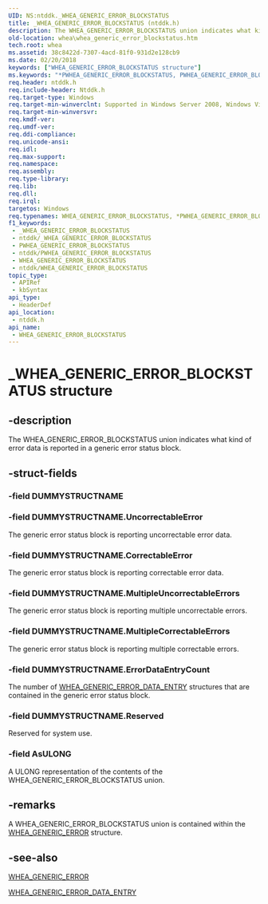 ```yaml
---
UID: NS:ntddk._WHEA_GENERIC_ERROR_BLOCKSTATUS
title: _WHEA_GENERIC_ERROR_BLOCKSTATUS (ntddk.h)
description: The WHEA_GENERIC_ERROR_BLOCKSTATUS union indicates what kind of error data is reported in a generic error status block.
old-location: whea\whea_generic_error_blockstatus.htm
tech.root: whea
ms.assetid: 38c8422d-7307-4acd-81f0-931d2e128cb9
ms.date: 02/20/2018
keywords: ["WHEA_GENERIC_ERROR_BLOCKSTATUS structure"]
ms.keywords: "*PWHEA_GENERIC_ERROR_BLOCKSTATUS, PWHEA_GENERIC_ERROR_BLOCKSTATUS, PWHEA_GENERIC_ERROR_BLOCKSTATUS union pointer [WHEA Drivers and Applications], WHEA_GENERIC_ERROR_BLOCKSTATUS, WHEA_GENERIC_ERROR_BLOCKSTATUS union [WHEA Drivers and Applications], _WHEA_GENERIC_ERROR_BLOCKSTATUS, ntddk/PWHEA_GENERIC_ERROR_BLOCKSTATUS, ntddk/WHEA_GENERIC_ERROR_BLOCKSTATUS, whea.whea_generic_error_blockstatus, whearef_2137a60a-daff-4a33-a516-c9ae87e2f11c.xml"
req.header: ntddk.h
req.include-header: Ntddk.h
req.target-type: Windows
req.target-min-winverclnt: Supported in Windows Server 2008, Windows Vista SP1, and later versions of Windows.
req.target-min-winversvr: 
req.kmdf-ver: 
req.umdf-ver: 
req.ddi-compliance: 
req.unicode-ansi: 
req.idl: 
req.max-support: 
req.namespace: 
req.assembly: 
req.type-library: 
req.lib: 
req.dll: 
req.irql: 
targetos: Windows
req.typenames: WHEA_GENERIC_ERROR_BLOCKSTATUS, *PWHEA_GENERIC_ERROR_BLOCKSTATUS
f1_keywords:
 - _WHEA_GENERIC_ERROR_BLOCKSTATUS
 - ntddk/_WHEA_GENERIC_ERROR_BLOCKSTATUS
 - PWHEA_GENERIC_ERROR_BLOCKSTATUS
 - ntddk/PWHEA_GENERIC_ERROR_BLOCKSTATUS
 - WHEA_GENERIC_ERROR_BLOCKSTATUS
 - ntddk/WHEA_GENERIC_ERROR_BLOCKSTATUS
topic_type:
 - APIRef
 - kbSyntax
api_type:
 - HeaderDef
api_location:
 - ntddk.h
api_name:
 - WHEA_GENERIC_ERROR_BLOCKSTATUS
---
```


# _WHEA_GENERIC_ERROR_BLOCKSTATUS structure


## -description

The WHEA_GENERIC_ERROR_BLOCKSTATUS union indicates what kind of error data is reported in a generic error status block.

## -struct-fields

### -field DUMMYSTRUCTNAME

### -field DUMMYSTRUCTNAME.UncorrectableError

The generic error status block is reporting uncorrectable error data.

### -field DUMMYSTRUCTNAME.CorrectableError

The generic error status block is reporting correctable error data.

### -field DUMMYSTRUCTNAME.MultipleUncorrectableErrors

The generic error status block is reporting multiple uncorrectable errors.

### -field DUMMYSTRUCTNAME.MultipleCorrectableErrors

The generic error status block is reporting multiple correctable errors.

### -field DUMMYSTRUCTNAME.ErrorDataEntryCount

The number of <a href="https://docs.microsoft.com/windows-hardware/drivers/ddi/ntddk/ns-ntddk-_whea_generic_error_data_entry_v2">WHEA_GENERIC_ERROR_DATA_ENTRY</a> structures that are contained in the generic error status block.

### -field DUMMYSTRUCTNAME.Reserved

Reserved for system use.

### -field AsULONG

A ULONG representation of the contents of the WHEA_GENERIC_ERROR_BLOCKSTATUS union.

## -remarks

A WHEA_GENERIC_ERROR_BLOCKSTATUS union is contained within the <a href="https://docs.microsoft.com/windows-hardware/drivers/ddi/ntddk/ns-ntddk-_whea_generic_error">WHEA_GENERIC_ERROR</a> structure.

## -see-also

<a href="https://docs.microsoft.com/windows-hardware/drivers/ddi/ntddk/ns-ntddk-_whea_generic_error">WHEA_GENERIC_ERROR</a>



<a href="https://docs.microsoft.com/windows-hardware/drivers/ddi/ntddk/ns-ntddk-_whea_generic_error_data_entry_v2">WHEA_GENERIC_ERROR_DATA_ENTRY</a>


